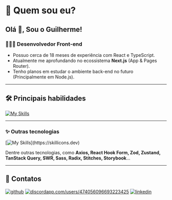 <img src="[https://cdn.discordapp.com/attachments/966337602678566914/1178193433320505474/github-header-image.png?ex=65754124&is=6562cc24&hm=f95b4b5c7ef1ddb9590164545e4673b3edd7a16800a2930bbc36743e853e1c8a&](https://cdn.discordapp.com/attachments/966337602678566914/1178195445646889010/github-header-image_1.png?ex=65754304&is=6562ce04&hm=541d4696034c523fadf31a546a632bd85c96098c58690ec66f8685445d77c280&)" alt="" />

# 🔭 Quem sou eu?

## Olá 👋, Sou o Guilherme!
### 👨🏾‍💻 Desenvolvedor Front-end

-  Possuo cerca de 18 meses de experiência com React e TypeScript.
-  Atualmente me aprofundando no ecossistema **Next.js** (App & Pages Router).
-  Tenho planos em estudar o ambiente back-end no futuro (Principalmente em Node.js).

<hr>

## 🛠 Principais habilidades
[![My Skills](https://skillicons.dev/icons?i=react,typescript,javascript,nextjs)](https://skillicons.dev)

<hr>

### ✨ Outras tecnologias
[![My Skills](https://skillicons.dev/icons?i=tailwind,styledcomponents,git,github,redux,html,css,)](https://skillicons.dev)

Dentre outras tecnologias, como **Axios, React Hook Form, Zod, Zustand, TanStack Query, SWR, Sass, Radix, Stitches, Storybook**... 

<hr>

## 📱 Contatos

<p align="left">
<a href="https://github.com/xbozo" target="blank"><img align="center" src="https://img.shields.io/badge/GitHub-100000?style=for-the-badge&logo=github&logoColor=white" alt="github" /></a>
<a href="https://discord.gg/discordapp.com/users/474056096693223425" target="blank"><img align="center" src="https://img.shields.io/badge/Discord-7289DA?style=for-the-badge&logo=discord&logoColor=white" alt="discordapp.com/users/474056096693223425" /></a>
<a href="https://linkedin.com/in/guilherme-viana-291a20268" target="blank"><img align="center" src="https://img.shields.io/badge/linkedin-0A66C2?style=for-the-badge&logo=linkedin&logoColor=white" alt="linkedin" /></a>
</p>

